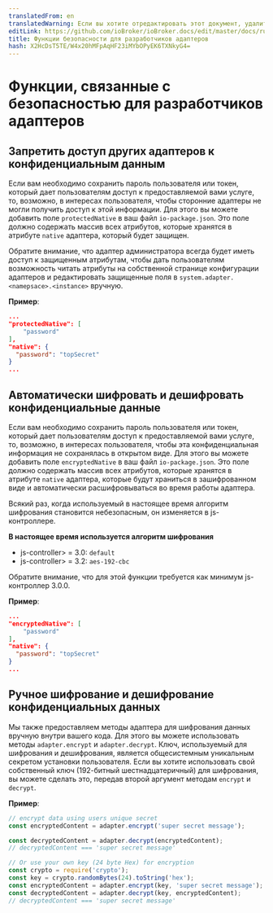 ```yaml
---
translatedFrom: en
translatedWarning: Если вы хотите отредактировать этот документ, удалите поле «translationFrom», в противном случае этот документ будет снова автоматически переведен
editLink: https://github.com/ioBroker/ioBroker.docs/edit/master/docs/ru/dev/adaptersecurity.md
title: Функции безопасности для разработчиков адаптеров
hash: X2HcDsT5TE/W4x20hMFpAqHF23iMYbOPyEK6TXNkyG4=
---
```

# Функции, связанные с безопасностью для разработчиков адаптеров
## Запретить доступ других адаптеров к конфиденциальным данным
Если вам необходимо сохранить пароль пользователя или токен, который дает пользователям доступ к предоставляемой вами услуге, то, возможно, в интересах пользователя, чтобы сторонние адаптеры не могли получить доступ к этой информации.
Для этого вы можете добавить поле `protectedNative` в ваш файл `io-package.json`. Это поле должно содержать массив всех атрибутов, которые хранятся в атрибуте `native` адаптера, который будет защищен.

Обратите внимание, что адаптер администратора всегда будет иметь доступ к защищенным атрибутам, чтобы дать пользователям возможность читать атрибуты на собственной странице конфигурации адаптеров и редактировать защищенные поля в `system.adapter.<namepsace>.<instance>` вручную.

__Пример__:

```json
...
"protectedNative": [
    "password"
],
"native": {
  "password": "topSecret"
}
...
```

## Автоматически шифровать и дешифровать конфиденциальные данные
Если вам необходимо сохранить пароль пользователя или токен, который дает пользователям доступ к предоставляемой вами услуге, то, возможно, в интересах пользователя, чтобы эта конфиденциальная информация не сохранялась в открытом виде.
Для этого вы можете добавить поле `encryptedNative` в ваш файл `io-package.json`. Это поле должно содержать массив всех атрибутов, которые хранятся в атрибуте `native` адаптера, которые будут храниться в зашифрованном виде и автоматически расшифровываться во время работы адаптера.

Всякий раз, когда используемый в настоящее время алгоритм шифрования становится небезопасным, он изменяется в js-контроллере.

__В настоящее время используется алгоритм шифрования__

- js-controller> = 3.0: `default`
- js-controller> = 3.2: `aes-192-cbc`

Обратите внимание, что для этой функции требуется как минимум js-контроллер 3.0.0.

__Пример__:

```json
...
"encryptedNative": [
    "password"
],
"native": {
  "password": "topSecret"
}
...
```

## Ручное шифрование и дешифрование конфиденциальных данных
Мы также предоставляем методы адаптера для шифрования данных вручную внутри вашего кода.
Для этого вы можете использовать методы `adapter.encrypt` и `adapter.decrypt`. Ключ, используемый для шифрования и дешифрования, является общесистемным уникальным секретом установки пользователя. Если вы хотите использовать свой собственный ключ (192-битный шестнадцатеричный) для шифрования, вы можете сделать это, передав второй аргумент методам `encrypt` и `decrypt`.

__Пример__:

```javascript
// encrypt data using users unique secret
const encryptedContent = adapter.encrypt('super secret message');

const decryptedContent = adapter.decrypt(encryptedContent);
// decryptedContent === 'super secret message'

// Or use your own key (24 byte Hex) for encryption
const crypto = require('crypto');
const key = crypto.randomBytes(24).toString('hex');
const encryptedContent = adapter.encrypt(key, 'super secret message');
const decryptedContent = adapter.decrypt(key, encryptedContent);
// decryptedContent === 'super secret message'
```